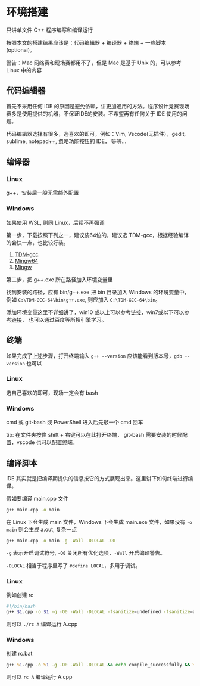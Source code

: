 # 环境搭建

只讲单文件 C++ 程序编写和编译运行

按照本文的搭建结果应该是：代码编辑器 + 编译器 + 终端 + 一些脚本(optional)。

警告：Mac 网络赛和现场赛都用不了，但是 Mac 是基于 Unix 的，可以参考 Linux 中的内容

## 代码编辑器

首先不采用任何 IDE 的原因是避免依赖，讲更加通用的方法。程序设计竞赛现场赛多是使用提供的机器，不保证IDE的安装。不希望再有任何关于 IDE 使用的问题。

代码编辑器选择有很多，选喜欢的即可，例如：Vim, Vscode(无插件），gedit, sublime, notepad++, 忽略功能按钮的 IDE， 等等...

## 编译器

### Linux

g++，安装后一般无需额外配置

### Windows

如果使用 WSL, 则同 Linux，后续不再强调

第一步，下载按照下列之一，建议装64位的，建议选 TDM-gcc，根据经验编译的会快一点，也比较好装。

1. [TDM-gcc](https://jmeubank.github.io/tdm-gcc/) 
2. [Mingw64](https://www.mingw-w64.org/downloads/)
3. [Mingw](https://sourceforge.net/projects/mingw/)

第二步，把 g++.exe 所在路径加入环境变量里

找到安装的路径，应有 bin/g++.exe 把 bin 目录加入 Windows 的环境变量中，
例如 `C:\TDM-GCC-64\bin\g++.exe`, 则应加入 `C:\TDM-GCC-64\bin`。

添加环境变量这里不详细讲了，win10 或以上可以参考[链接](https://jingyan.baidu.com/article/47a29f24610740c0142399ea.html)，win7或以下可以参考[链接](https://jingyan.baidu.com/article/b24f6c82cba6dc86bfe5da9f.html)， 也可以通过百度等所搜引擎学习。

## 终端

如果完成了上述步骤，打开终端输入 `g++ --version` 应该能看到版本号，`gdb --version` 也可以

### Linux

选自己喜欢的即可，现场一定会有 bash

### Windows

cmd 或 git-bash 或 PowerShell 进入后先敲一个 cmd 回车

tip: 在文件夹按住 shift + 右键可以在此打开终端，
git-bash 需要安装的时候配置，vscode 也可以配置终端。

## 编译脚本

IDE 其实就是把编译期提供的信息按它的方式展现出来。这里讲下如何终端进行编译。

假如要编译 main.cpp 文件

```bash
g++ main.cpp -o main
```

在 Linux 下会生成 main 文件，Windows 下会生成 main.exe 文件，如果没有 `-o main` 则会生成 a.out, 复杂一点

```bash
g++ main.cpp -o main -g -Wall -DLOCAL -O0
```

`-g` 表示开启调试符号, `-O0` 关闭所有优化选项，`-Wall` 开启编译警告。

`-DLOCAL` 相当于程序里写了 `#define LOCAL`，多用于调试。

### Linux

例如创建 rc
```bash
#!/bin/bash
g++ $1.cpp -o $1 -g -O0 -Wall -DLOCAL -fsanitize=undefined -fsanitize=address && echo compile_successfully >&2 && ./$1
```

则可以 `./rc A` 编译运行 A.cpp

### Windows

创建 rc.bat

```bat
g++ %1.cpp -o %1 -g -O0 -Wall -DLOCAL && echo compile_successfully && %1.exe
```

则可以 `rc A` 编译运行 A.cpp